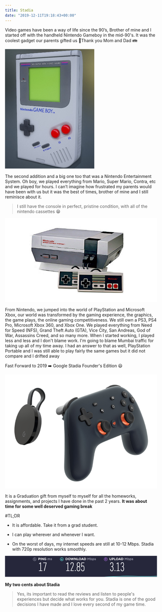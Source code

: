 ```yaml
---
title: Stadia
date: "2019-12-11T19:18:43+00:00"
---
```


Video games have been a way of life since the 90’s, Brother of mine and I started off with the handheld Nintendo Gameboy in the mid-90's. It was the coolest gadget our parents gifted us <span role="img" aria-label="pray">🙏</span>Thank you Mom and Dad <span role="img" aria-label="family"> 👪</span>

![Gameboy Nintendo](./handheld.PNG)

The second addition and a big one too that was a Nintendo Entertainment System. Oh boy, we played everything from Mario, Super Mario, Contra, etc and we played for hours. I can’t imagine how frustrated my parents would have been with us but it was the best of times, brother of mine and I still reminisce about it.

> I still have the console in perfect, pristine condition, with all of the nintendo cassettes 😁

![Nintendo 1985](./second.PNG)

From Nintendo, we jumped into the world of PlayStation and Microsoft Xbox, our world was transformed by the gaming experience, the graphics, the game plays, the online gaming competitiveness. We still own a PS3, PS4 Pro, Microsoft Xbox 360, and Xbox One. We played everything from Need for Speed (NFS), Grand Theft Auto (GTA), Vice City, San Andreas, God of War, Assassins Creed, and so many more. When I started working, I played less and less and I don't blame work. I'm going to blame Mumbai traffic for taking up all of my time away. I had an answer to that as well, PlayStation Portable and I was still able to play fairly the same games but it did not compare and I drifted away

Fast Forward to 2019 <span role="img" aria-label="right_arrow"> ➡️</span> Google Stadia Founder's Edition<span role="img" aria-label="happy_face"> 😃</span>

![Google Stadia](./stadia.PNG)

It is a Graduation gift from myself to myself for all the homeworks, assignments, and projects I have done in the past 2 years. <strong>It was about time for some well deserved gaming break</strong>

#TL;DR

+ It is affordable. Take it from a grad student.

+ I can play wherever and whenever I want.

+ On the worst of days, my internet speeds are still at 10-12 Mbps. Stadia with 720p resolution works smoothly.

![Internet Speeds](./internet.PNG)

<strong>My two cents about Stadia</strong>

> Yes, its important to read the reviews and listen to people's experiences but decide what works for you. Stadia is one of the good decisions I have made and I love every second of my game time.






